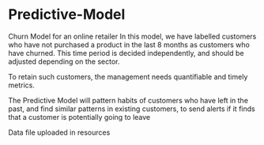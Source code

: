 # Predictive-Model
Churn Model for an online retailer
In this model, we have labelled customers who have not purchased a product in the last 8 months as customers who have churned. This time period is decided independently, and should be adjusted depending on the sector. 

To retain such customers, the management needs quantifiable and timely metrics.

The Predictive Model will pattern habits of customers who have left in the past, and find similar patterns in existing customers, to send alerts if it finds that a customer is potentially going to leave

Data file uploaded in resources
